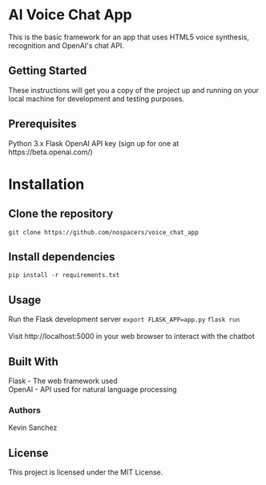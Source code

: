 <h1>AI Voice Chat App</h1>
This is the basic framework for an app that uses HTML5 voice synthesis, recognition and OpenAI's chat API.

<h2>Getting Started</h2>
These instructions will get you a copy of the project up and running on your local machine for development and testing purposes.

<h2>Prerequisites</h2>
Python 3.x
Flask
OpenAI API key (sign up for one at https://beta.openai.com/)

<h1>Installation</h1>
<h2>Clone the repository</h2>
<code>git clone https://github.com/nospacers/voice_chat_app</code>
<h2>Install dependencies</h2>
<code>pip install -r requirements.txt</code>
<h2>Usage</h2>
Run the Flask development server
<code>export FLASK_APP=app.py</code>
<code>flask run</code><br><br>
Visit http://localhost:5000 in your web browser to interact with the chatbot
<h2>Built With</h2>
Flask - The web framework used<br>
OpenAI - API used for natural language processing
<h3>Authors</h3>
Kevin Sanchez
<h2>License</h2>
This project is licensed under the MIT License.
